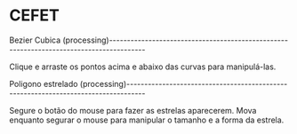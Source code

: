 
# CEFET

Bezier Cubica (processing)----------------------------------------------------------------------------------------
  
  Clique e arraste os pontos acima e abaixo das curvas para manipulá-las.
  
Poligono estrelado (processing)-----------------------------------------------------------------------------------

  Segure o botão do mouse para fazer as estrelas aparecerem.
  Mova enquanto segurar o mouse para manipular o tamanho e a forma da estrela.
  

  
